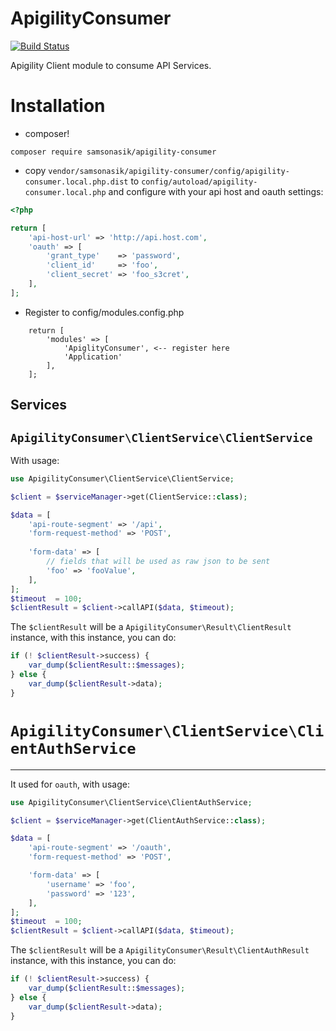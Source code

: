 ApigilityConsumer
=================

[![Build Status](https://travis-ci.org/samsonasik/ApigilityConsumer.svg?branch=master)](https://travis-ci.org/samsonasik/ApigilityConsumer)

Apigility Client module to consume API Services. 

# Installation

- composer!
```
composer require samsonasik/apigility-consumer
```

- copy `vendor/samsonasik/apigility-consumer/config/apigility-consumer.local.php.dist` to `config/autoload/apigility-consumer.local.php` and configure with your api host and oauth settings:

```php
<?php

return [
    'api-host-url' => 'http://api.host.com',
    'oauth' => [
        'grant_type'    => 'password',
        'client_id'     => 'foo',
        'client_secret' => 'foo_s3cret',
    ],
];
```

- Register to config/modules.config.php
```
    return [
        'modules' => [
            'ApiglityConsumer', <-- register here
            'Application'
        ],
    ];
```


Services
--------

`ApigilityConsumer\ClientService\ClientService`
-----------------------------------------------

With usage:

```php
use ApigilityConsumer\ClientService\ClientService;

$client = $serviceManager->get(ClientService::class);

$data = [
    'api-route-segment' => '/api',
    'form-request-method' => 'POST',
    
    'form-data' => [
        // fields that will be used as raw json to be sent
        'foo' => 'fooValue',
    ],
];
$timeout  = 100;
$clientResult = $client->callAPI($data, $timeout);
```

The `$clientResult` will be a `ApigilityConsumer\Result\ClientResult` instance, with this instance, you can do:

```php
if (! $clientResult->success) {
    var_dump($clientResult::$messages);
} else {
    var_dump($clientResult->data);
}
```

# `ApigilityConsumer\ClientService\ClientAuthService`
-----------------------------------------------------

It used for `oauth`, with usage:

```php
use ApigilityConsumer\ClientService\ClientAuthService;

$client = $serviceManager->get(ClientAuthService::class);

$data = [
    'api-route-segment' => '/oauth',
    'form-request-method' => 'POST',

    'form-data' => [
        'username' => 'foo',
        'password' => '123',
    ],
];
$timeout  = 100;
$clientResult = $client->callAPI($data, $timeout);
```

The `$clientResult` will be a `ApigilityConsumer\Result\ClientAuthResult` instance, with this instance, you can do:

```php
if (! $clientResult->success) {
    var_dump($clientResult::$messages);
} else {
    var_dump($clientResult->data);
}
```


